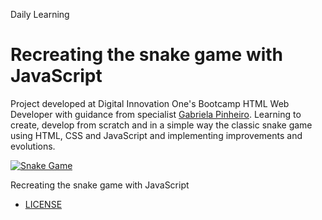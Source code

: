 Daily Learning

# Recreating the snake game with JavaScript

Project developed at Digital Innovation One's Bootcamp HTML Web Developer with guidance from specialist [Gabriela Pinheiro](http://www.github.com/SpruceGabriela "Gabriela Pinheiro").
Learning to create, develop from scratch and in a simple way the classic snake game using HTML, CSS and JavaScript and implementing improvements and evolutions.

[![Snake Game](https://user-images.githubusercontent.com/95108889/166008987-5b592518-48dd-4eab-964c-1fe9a2b979fa.jpg)](https://njtsb1.github.io/Recreating_the_snake_game_with_JavaScript/)

Recreating the snake game with JavaScript

- [LICENSE](./LICENSE) 
